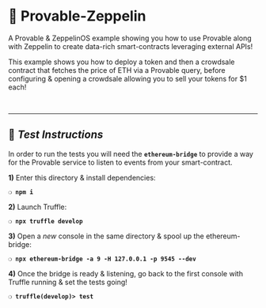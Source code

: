 # :lock_with_ink_pen: Provable-Zeppelin

A Provable & ZeppelinOS example showing you how to use Provable along with Zeppelin to create data-rich smart-contracts leveraging external APIs!

This example shows you how to deploy a token and then a crowdsale contract that fetches the price of ETH via a Provable query, before configuring & opening a crowdsale allowing you to sell your tokens for $1 each!

&nbsp;

***

## :page_with_curl:  _Test Instructions_

In order to run the tests you will need the __`ethereum-bridge`__ to provide a way for the Provable service to listen to events from your smart-contract.

**1)** Enter this directory & install dependencies:

__`❍ npm i`__

**2)** Launch Truffle:

__`❍ npx truffle develop`__

**3)** Open a _new_ console in the same directory & spool up the ethereum-bridge:

__`❍ npx ethereum-bridge -a 9 -H 127.0.0.1 -p 9545 --dev`__

**4)** Once the bridge is ready & listening, go back to the first console with Truffle running & set the tests going!

__`❍ truffle(develop)> test`__
